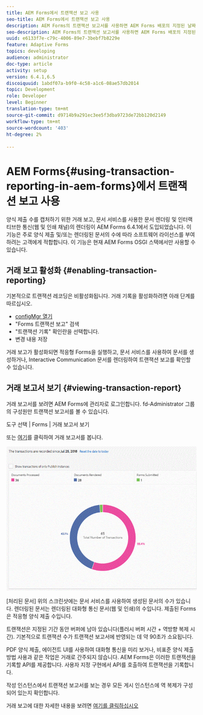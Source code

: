 ```yaml
---
title: AEM Forms에서 트랜잭션 보고 사용
seo-title: AEM Forms에서 트랜잭션 보고 사용
description: AEM Forms의 트랜잭션 보고서를 사용하면 AEM Forms 배포의 지정된 날짜 이후 발생한 모든 트랜잭션 수를 유지할 수 있습니다.
seo-description: AEM Forms의 트랜잭션 보고서를 사용하면 AEM Forms 배포의 지정된 날짜 이후 발생한 모든 트랜잭션 수를 유지할 수 있습니다.
uuid: e6133f7e-c79c-4006-89e7-3bebf7b8229e
feature: Adaptive Forms
topics: developing
audience: administrator
doc-type: article
activity: setup
version: 6.4.1,6.5
discoiquuid: 1abdf07a-b9f0-4c58-a1c6-08ae57db2014
topic: Development
role: Developer
level: Beginner
translation-type: tm+mt
source-git-commit: d9714b9a291ec3ee5f3dba9723de72bb120d2149
workflow-type: tm+mt
source-wordcount: '403'
ht-degree: 2%

---
```



# AEM Forms{#using-transaction-reporting-in-aem-forms}에서 트랜잭션 보고 사용

양식 제출 수를 캡처하기 위한 거래 보고, 문서 서비스를 사용한 문서 렌더링 및 인터랙티브한 통신(웹 및 인쇄 채널)의 렌더링이 AEM Forms 6.4.1에서 도입되었습니다. 이 기능은 주로 양식 제출 및/또는 렌더링된 문서의 수에 따라 소프트웨어 라이선스를 부여하려는 고객에게 적합합니다. 이 기능은 현재 AEM Forms OSGI 스택에서만 사용할 수 있습니다.

## 거래 보고 활성화 {#enabling-transaction-reporting}

기본적으로 트랜잭션 레코딩은 비활성화됩니다. 거래 기록을 활성화하려면 아래 단계를 따르십시오.

* [configMgr 열기](http://localhost:4502/system/console/configMgr)
* &quot;Forms 트랜잭션 보고&quot; 검색
* &quot;트랜잭션 기록&quot; 확인란을 선택합니다.
* 변경 내용 저장

거래 보고가 활성화되면 적응형 Forms을 실행하고, 문서 서비스를 사용하여 문서를 생성하거나, Interactive Communication 문서를 렌더링하여 트랜잭션 보고를 확인할 수 있습니다.

## 거래 보고서 보기 {#viewing-transaction-report}

거래 보고서를 보려면 AEM Forms에 관리자로 로그인합니다. fd-Administrator 그룹의 구성원만 트랜잭션 보고서를 볼 수 있습니다.

도구 선택 | Forms | 거래 보고서 보기

또는 [여기](http://localhost:4502/mnt/overlay/fd/transaction/gui/content/report.html)를 클릭하여 거래 보고서를 봅니다.

![거래 보고](assets/transactionreporting.gif)

[처리된 문서] 위의 스크린샷에는 문서 서비스를 사용하여 생성된 문서의 수가 있습니다. 렌더링된 문서는 렌더링된 대화형 통신 문서(웹 및 인쇄)의 수입니다. 제출된 Forms은 적응형 양식 제출 수입니다.

트랜잭션은 지정된 기간 동안 버퍼에 남아 있습니다(플러시 버퍼 시간 + 역방향 복제 시간). 기본적으로 트랜잭션 수가 트랜잭션 보고서에 반영되는 데 약 90초가 소요됩니다.

PDF 양식 제출, 에이전트 UI를 사용하여 대화형 통신을 미리 보거나, 비표준 양식 제출 방법 사용과 같은 작업은 거래로 간주되지 않습니다. AEM Forms은 이러한 트랜잭션을 기록할 API를 제공합니다. 사용자 지정 구현에서 API를 호출하여 트랜잭션을 기록합니다.

작성 인스턴스에서 트랜잭션 보고서를 보는 경우 모든 게시 인스턴스에 역 복제가 구성되어 있는지 확인합니다.

거래 보고에 대한 자세한 내용을 보려면 [여기를 클릭하십시오](https://helpx.adobe.com/experience-manager/6-4/forms/using/transaction-reports-overview.html)

